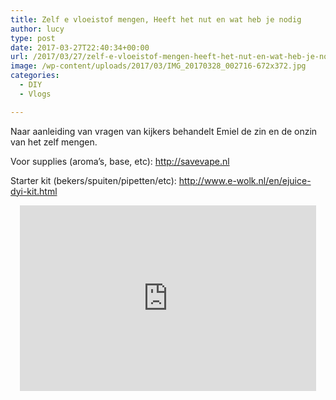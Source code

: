 ```yaml
---
title: Zelf e vloeistof mengen, Heeft het nut en wat heb je nodig
author: lucy
type: post
date: 2017-03-27T22:40:34+00:00
url: /2017/03/27/zelf-e-vloeistof-mengen-heeft-het-nut-en-wat-heb-je-nodig/
image: /wp-content/uploads/2017/03/IMG_20170328_002716-672x372.jpg
categories:
  - DIY
  - Vlogs

---
```

Naar aanleiding van vragen van kijkers behandelt Emiel de zin en de onzin van het zelf mengen.

Voor supplies (aroma&#8217;s, base, etc): <a href="http://savevape.nl" target="_blank">http://savevape.nl</a>
  
Starter kit (bekers/spuiten/pipetten/etc): <a href="http://www.e-wolk.nl/en/ejuice-dyi-kit.html" target="_blank">http://www.e-wolk.nl/en/ejuice-dyi-kit.html</a>

<span class="embed-youtube" style="text-align:center; display: block;"><iframe class='youtube-player' type='text/html' width='474' height='297' src='https://www.youtube.com/embed/UgBAPCW_0tg?version=3&#038;rel=1&#038;fs=1&#038;autohide=2&#038;showsearch=0&#038;showinfo=1&#038;iv_load_policy=1&#038;wmode=transparent' allowfullscreen='true' style='border:0;'></iframe></span>